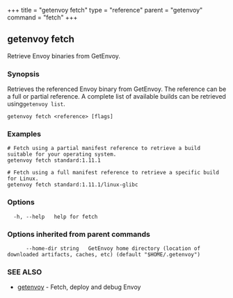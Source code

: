 +++
title = "getenvoy fetch"
type = "reference"
parent = "getenvoy"
command = "fetch"
+++
## getenvoy fetch

Retrieve Envoy binaries from GetEnvoy.

### Synopsis


Retrieves the referenced Envoy binary from GetEnvoy. The reference can be a full or partial reference.
A complete list of available builds can be retrieved using`getenvoy list`.

```
getenvoy fetch <reference> [flags]
```

### Examples

```
# Fetch using a partial manifest reference to retrieve a build suitable for your operating system.
getenvoy fetch standard:1.11.1
		
# Fetch using a full manifest reference to retrieve a specific build for Linux. 
getenvoy fetch standard:1.11.1/linux-glibc
```

### Options

```
  -h, --help   help for fetch
```

### Options inherited from parent commands

```
      --home-dir string   GetEnvoy home directory (location of downloaded artifacts, caches, etc) (default "$HOME/.getenvoy")
```

### SEE ALSO

* [getenvoy](/reference/getenvoy)	 - Fetch, deploy and debug Envoy

